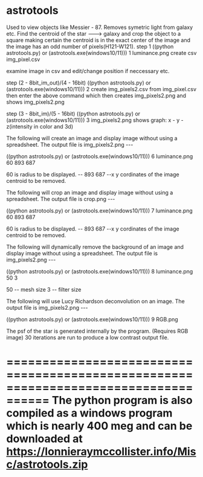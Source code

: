 # astrotools  
 Used to view objects like Messier - 87.  Removes symetric light from galaxy etc.  Find the centroid of the star ---> galaxy and crop the object to a square making certain the centroid is in the exact center of the image and the image has an odd number of pixels(H121-W121). 
step 1
((python astrotools.py) or (astrotools.exe(windows10/11))) 1 luminance.png
create csv img_pixel.csv

examine image in csv and edit/change position if neccessary etc.

step (2 - 8bit_im_out)/(4 - 16bit)
((python astrotools.py) or (astrotools.exe(windows10/11))) 2
create img_pixels2.csv from img_pixel.csv then enter the above command which then creates img_pixels2.png and shows img_pixels2.png

step (3 - 8bit_im)/(5 - 16bit)
((python astrotools.py) or (astrotools.exe(windows10/11))) 3 img_pixels2.png
shows graph:  x - y - z(intensity in color and 3d)

The following will create an image and display image without using a spreadsheet.  The output file is img_pixels2.png ---

((python astrotools.py) or (astrotools.exe(windows10/11))) 6 luminance.png 60 893 687
 
60 is radius to be displayed.  --  893 687 --x y cordinates of the image centroid to be removed.

The following will crop an image and display image without using a spreadsheet.  The output file is crop.png ---

((python astrotools.py) or (astrotools.exe(windows10/11))) 7 luminance.png 60 893 687
 
60 is radius to be displayed.  --  893 687 --x y cordinates of the image centroid to be removed.

The following will dynamically remove the background of an image and display image without using a spreadsheet.  The output file is img_pixels2.png ---

((python astrotools.py) or (astrotools.exe(windows10/11))) 8 luminance.png 50 3

50 -- mesh size    3 -- filter size 

The following will use Lucy Richardson deconvolution on an image.  The output file is img_pixels2.png ---

((python astrotools.py) or (astrotools.exe(windows10/11))) 9 RGB.png 

The psf of the star is generated internally by the program. (Requires RGB image) 30 iterations are run to produce a low contrast output file.

====================================================================================
The python program is also compiled as a windows program which is nearly 400 meg and can be downloaded at https://lonnieraymccollister.info/Misc/astrotools.zip
====================================================================================